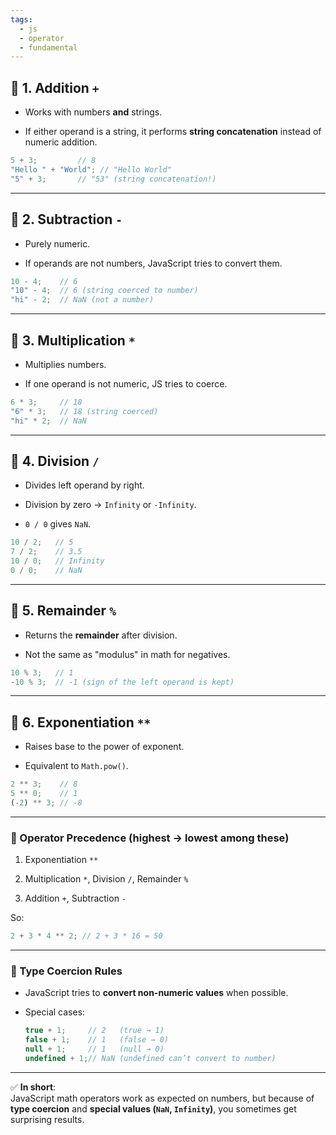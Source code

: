 ```yaml
---
tags:
  - js
  - operator
  - fundamental
---
```


## 🔹 1. Addition `+`

- Works with numbers **and** strings.
    
- If either operand is a string, it performs **string concatenation** instead of numeric addition.
    

```js
5 + 3;         // 8
"Hello " + "World"; // "Hello World"
"5" + 3;       // "53" (string concatenation!)
```

---

## 🔹 2. Subtraction `-`

- Purely numeric.
    
- If operands are not numbers, JavaScript tries to convert them.
    

```js
10 - 4;    // 6
"10" - 4;  // 6 (string coerced to number)
"hi" - 2;  // NaN (not a number)
```

---

## 🔹 3. Multiplication `*`

- Multiplies numbers.
    
- If one operand is not numeric, JS tries to coerce.
    

```js
6 * 3;     // 18
"6" * 3;   // 18 (string coerced)
"hi" * 2;  // NaN
```

---

## 🔹 4. Division `/`

- Divides left operand by right.
    
- Division by zero → `Infinity` or `-Infinity`.
    
- `0 / 0` gives `NaN`.
    

```js
10 / 2;   // 5
7 / 2;    // 3.5
10 / 0;   // Infinity
0 / 0;    // NaN
```

---

## 🔹 5. Remainder `%`

- Returns the **remainder** after division.
    
- Not the same as "modulus" in math for negatives.
    

```js
10 % 3;   // 1
-10 % 3;  // -1 (sign of the left operand is kept)
```

---

## 🔹 6. Exponentiation `**`

- Raises base to the power of exponent.
    
- Equivalent to `Math.pow()`.
    

```js
2 ** 3;    // 8
5 ** 0;    // 1
(-2) ** 3; // -8
```

---

### 🔹 Operator Precedence (highest → lowest among these)

1. Exponentiation `**`
    
2. Multiplication `*`, Division `/`, Remainder `%`
    
3. Addition `+`, Subtraction `-`
    

So:

```js
2 + 3 * 4 ** 2; // 2 + 3 * 16 = 50
```

---

### 🔹 Type Coercion Rules

- JavaScript tries to **convert non-numeric values** when possible.
    
- Special cases:
    
    ```js
    true + 1;     // 2   (true → 1)
    false + 1;    // 1   (false → 0)
    null + 1;     // 1   (null → 0)
    undefined + 1;// NaN (undefined can’t convert to number)
    ```
    

---

✅ **In short**:  
JavaScript math operators work as expected on numbers, but because of **type coercion** and **special values (`NaN`, `Infinity`)**, you sometimes get surprising results.